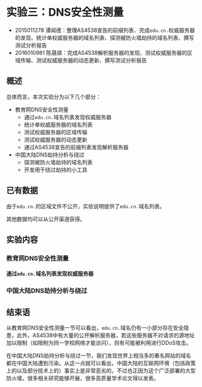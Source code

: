 # 实验三：DNS安全性测量

- 2015011278 谭闻德：整理AS4538宣告的前缀列表、完成`edu.cn.`权威服务器的发现、统计单权威服务器的域名列表、探测被防火墙劫持的域名列表、撰写测试分析报告
- 2016010981 陈晟祺：完成AS4538解析服务器的发现、测试权威服务器的区域传输、测试权威服务器的动态更新、撰写测试分析报告

## 概述

总体而言，本次实验分为以下几个部分：

* 教育网DNS安全性测量
  * 通过`edu.cn.`域名列表发现权威服务器
  * 统计单权威服务器的域名列表
  * 测试权威服务器的区域传输
  * 测试权威服务器的动态更新
  * 通过AS4538宣告的前缀列表发现解析服务器
* 中国大陆DNS劫持分析与绕过
  * 探测被防火墙劫持的域名列表
  * 开发用于绕过劫持的小工具

## 已有数据

由于`edu.cn.`的区域文件不公开，实验说明提供了`edu.cn.`域名列表。

其他数据均可以从公开渠道获得。

## 实验内容

### 教育网DNS安全性测量

#### 通过`edu.cn.`域名列表发现权威服务器



### 中国大陆DNS劫持分析与绕过



## 结束语

从教育网DNS安全性测量一节可以看出，`edu.cn.`域名仍有一小部分存在安全隐患，此外，AS4538中有大量的公开解析服务器，若这些服务器不对请求的源地址加以限制（如限制为同一学校网络才能访问），则有可能被利用进行DDoS攻击。

在中国大陆DNS劫持分析与绕过一节，我们发现世界上相当多的著名网站的域名都在中国大陆遭到污染。从这一点就可以看出，中国大陆的互联网环境（包括政策上的以及部分技术上的）事实上是非常恶劣的，不过也正因为这个广泛部署的大型防火墙，很多相关研究能够开展，很多高质量学术论文得以发表。